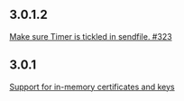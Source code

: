 ## 3.0.1.2

[Make sure Timer is tickled in sendfile. #323](https://github.com/yesodweb/wai/pull/323)

## 3.0.1

[Support for in-memory certificates and keys](https://github.com/yesodweb/wai/issues/301)

